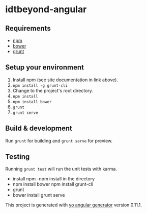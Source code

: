 # idtbeyond-angular

## Requirements

- [npm](https://www.npmjs.com/)
- [bower](http://bower.io/#install-bower)
- [grunt](http://gruntjs.com/getting-started)

## Setup your environment

1. Install npm (see site documentation in link above).
2. `npm install -g grunt-cli`
3. Change to the project's root directory.
4. `npm install`
5. `npm install bower`
6. `grunt`
7. `grunt serve`

## Build & development

Run `grunt` for building and `grunt serve` for preview.

## Testing

Running `grunt test` will run the unit tests with karma.


- install npm
-npm install in the directory
- npm install bower
npm install grunt-cli
- grunt
- bower install
grunt serve

This project is generated with [yo angular generator](https://github.com/yeoman/generator-angular)
version 0.11.1.